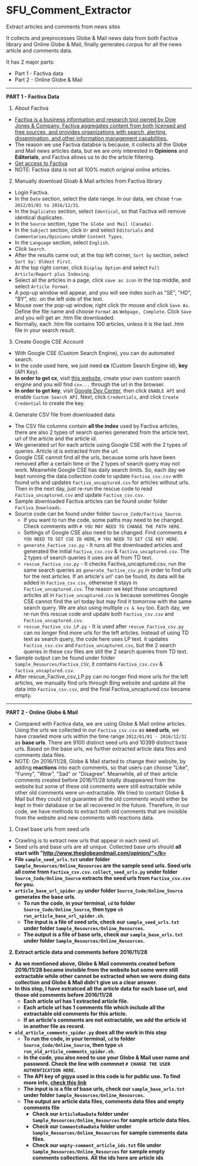 # SFU_Comment_Extractor
Extract articles and comments from news sites

It collects and preprocesses Globe & Mail news data from both Factiva library and Online Globe & Mail, finally generates corpus for all the news article and comments data.

It has 2 major parts:
* Part 1 - Factiva data
* Part 2 - Online Globe & Mail

********************************************************************************

<b>PART 1 - Factiva Data</b>

1. About Factiva
* [Factiva is a business information and research tool owned by Dow Jones & Company. Factiva aggregates content from both licensed and free sources, and provides organizations with search, alerting, dissemination, and other information management capabilities.][3]
* The reason we use Factiva databse is because, it collects all the Globe and Mail news articles data, but we are only interested in <b>Opinions</b> and <b>Editorials</b>, and Factiva allows us to do the article filtering.
* [Get access to Factiva][4]
* NOTE: Factiva data is not all 100% match original online articles.


2. Manually download Gloab & Mail articles from Factiva library
* Login Factiva. 
* In the `Date` section, select the date range. In our data, we chose `from 2012/01/01 to 2016/12/31`.
* In the `Duplicates` section, select `Identical`, so that Factiva will remove identical duplicates.
* In the `Source` section, type `The Globe and Mail (Canada)`.
* In the `Subject` section, click `Or` and select `Editorials` and `Commentaries/Opinions` under `Content Types`.
* In the `Language` section, select `English`.
* Click `Search`.
* After the results came out, at the top left corner, `Sort by` section, select `Sort by: Oldest First`.
* At the top right corner, click `Display Option` and select `Full Article/Report plus Indexing`.
* Select all the articles in a page, click `save as icon` in the top middle, and select `Article Format`.
* A pop-up window will appear, and you will see index such as "SE", "HD", "BY", etc. on the left side of the text.
* Mouse over the pop-up window, right click thr mouse and click `Save As`. Define the file name and choose `Format` as `Webpage, Complete`. Click `Save` and you will get an .htm file downloaded.
* Normally, each .htm file contains 100 articles, unless it is the last .htm file in your search result.

3. Create Google CSE Account
* With Google CSE (Custom Search Engine), you can do automated search.
* In the code used here, we just need <b>cx</b> (Custom Search Engine id), <b>key</b> (API Key).
* <b>In order to get cx</b>, visit [this website][1], create your own custom search engine and you will find `cx=...` through the url in the browser.
* <b>In order to get key</b>, visit [Google Dev Center][2], then click `ENABLE API` and enable `Custom Search API`. Next, click `Credentials`, and click `Create Credential` to create the key.

4. Generate CSV file from downloaded data
* The CSV file columns contain <b>all the index</b> used by Factiva articles, there are also 2 types of search queries generated from the article text, url of the article and the article id.
* We generated url for each article using Google CSE with the 2 types of queries. Article id is extracted from the url.
* Google CSE cannot find all the urls, because some urls have been removed after a certain time or the 2 types of search query may not work. Meanwhile Google CSE has daily search limits. So, each day we kept running the data collection code to update `Factiva_csv.csv` with found urls and updates `Factiva_uncaptured.csv` for articles without urls. Then in the next day, just re-run the rescue code to read `Factiva_uncaptured.csv` and update `Factiva_csv.csv`.
* Sample downloaded Factiva articles can be found under folder `Factiva_Downloads`.
* Source code can be found under folder `Source_Code/Factiva_Source`.
  * If you want to run the code, some paths may need to be changed. Check comments with `# YOU MAY NEED TO CHANGE THE PATH HERE`.
  * Settings of Google CSE also need to be changed. Find comments `# YOU NEED TO SET CSE ID HERE`, `# YOU NEED TO SET CSE KEY HERE`.
  * `generate_Factive_csv.py` - It runs all the downloaded articles and generated the initial `Factiva_csv.csv` & `factiva_uncaptured.csv`. The 2 types of search queries it uses are all from TD text.
  * `rescue_Factiva_csv.py` - It checks Factiva_uncaptured.csv, run the same search queries as `generate_factive_csv.py` in order to find urls for the rest articles. If an article's url' can be found, its data will be added in `Factiva_csv.csv`, otherwise it stays in `Factive_uncaptured.csv`. The reason we kept those uncaptured articles all in `Factive_uncaptured.csv` is because sometimes Google CSE cannot find the url today but may find it tomorrow with the same search query. We are also using multiple `cx & key` too. Each day, we re-run this rescue code and update both `Factiva_csv.csv` and `Factiva_uncaptured.csv`.
  * `rescue_Factive_csv_LP.py` - It is used after `rescue_Factiva_csv.py` can no longer find more urls for the left articles. Instead of using TD text as search query, the code here uses LP text. it updates `Factiva_csv.csv` and `Factiva_uncaptured.csv`, but the 2 search queries in these csv files are still the 2 search queries from TD text.
* Sample output can be found under folder `Sample_Resources/Factiva_CSV`, it contains `Factiva_csv.csv` & `factiva_uncaptured.csv`.
* After rescue_Factive_csv_LP.py can no longer find more urls for the left articles, we manually find urls through Bing website and update all the data into `Factiva_csv.csv`, and the final Factiva_uncaptured.csv became empty.


********************************************************************************

<b>PART 2 - Online Globe & Mail</b>

* Compared with Factiva data, we are using Globe & Mail online articles. Using the urls we collected in our `Factiva_csv.csv` as <b>seed urls</b>, we have crawled more urls within the time range `2012/01/01 - 2016/12/31` as <b>base urls</b>. There are 9100 distinct seed urls and 10399 distinct base urls. Based on the base urls, we further extracted article data files and comments data files.
* NOTE: On 2016/11/28, Globe & Mail started to change their website, by adding <b>reactions</b> into each comments, so that users can choose "Like", "Funny", "Wow", "Sad" or "Disagree". Meanwhile, all of their article comments created before 2016/11/28 totally disappeared from the website but some of these old comments were still extractable while other old comments were un-extractable. We tried to contact Globe & Mail but they could not guarantee all the old comments would either be kept in their database or be all recovered in the future. Therefore, in our code, we have methods to extract both old comments that are invisible from the website and new comments with reactions data.

1. Crawl base urls from seed urls
* Crawling is to extract new urls that appear in each seed url.
* Seed urls and base urls are all unique. Collected base urls should <b>all start with "http://www.theglobeandmail.com/opinion/"</b>
* File `sample_seed_urls.txt` under folder `Sample_Resources/Online_Resources` are the sample seed urls. Seed urls all come from `Factiva_csv.csv`. `collect_seed_urls.py` under folder `Source_Code/Online_Source` extracts the seed urls from `Factiva_csv.csv` for you.
* `article_base_url_spider.py` under folder `Source_Code/Online_Source` generates the base urls.
  * To run the code, in your terminal, `cd` to folder `Source_Code/Online_Source`, then type `sh run_article_base_url_spider.sh`. 
  * The input is a file of seed urls, check our `sample_seed_urls.txt` under folder `Sample_Resources/Online_Resources`. 
  * The output is a file of base urls, check our `sample_base_urls.txt` under folder `Sample_Resources/Online_Resources`.

2. Extract article data and comments before 2016/11/28
* As we mentioned above, Globe & Mail comments created before 2016/11/28 became invisible from the website but some were still extractable while other cannot be extracted when we were doing data collection and Globe & Mail didn't give us a clear answer.
* In this step, I have extratced all the article data for each base url, and those old comments before 2016/11/28
  * Each article url has 1 extracted article file.
  * Each article url has 1 comments file which include all the extractable old comments for this article.
  * If an article's comments are not extractable, we add the article id in another file as record.
* `old_article_comments_spider.py` does all the work in this step
  * To run the code, in your terminal, `cd` to folder `Source_Code/Online_Source`, then type `sh run_old_article_comments_spider.sh`. 
  * In the code, you also need to use your Globe & Mail user name and password. Check the line with commnet `# CHANGE THE USER AUTHENTICATION HERE`.
  * The API key of gigya used in this code is for public use. To find more info, [check this link][5]
  * The input is is a file of base urls, check our `sample_base_urls.txt` under folder `Sample_Resources/Online_Resources`.
  * The output are article data files, comments data files and empty comments file
    * Check our `ArticleRawData` folder under `Sample_Resources/Online_Resources` for sample article data files.
    * Check our `CommentsRawData` folder under `Sample_Resources/Online_Resources` for sample comments data files.
    * Check our `empty-comment_article_ids.txt` file under `Sample_Resources/Online_Resources` for sample empty comments collections. <b>All the ids here are article ids</b>


[1]:https://cse.google.com/cse/all
[2]:https://console.developers.google.com/apis/dashboard
[3]:https://en.wikipedia.org/wiki/Factiva
[4]:https://global.factiva.com/factivalogin/login.asp?productname=global
[5]:http://stackoverflow.com/questions/40049808/python-urllib-is-not-extracting-reader-comments-from-a-website